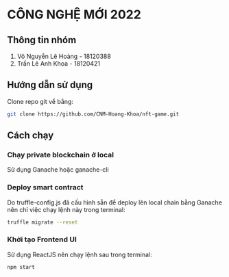 # CÔNG NGHỆ MỚI 2022

## Thông tin nhóm

1. Võ Nguyễn Lê Hoàng - 18120388
2. Trần Lê Anh Khoa - 18120421

## Hướng dẫn sử dụng

Clone repo git về bằng:

```bash
git clone https://github.com/CNM-Hoang-Khoa/nft-game.git
```

## Cách chạy

### Chạy private blockchain ở local

Sử dụng Ganache hoặc ganache-cli

### Deploy smart contract

Do truffle-config.js đã cấu hình sẵn để deploy lên local chain bằng Ganache nên chỉ việc chạy lệnh này trong terminal:

```bash
truffle migrate --reset
```

### Khởi tạo Frontend UI

Sử dụng ReactJS nên chạy lệnh sau trong terminal:

```bash
npm start
```

